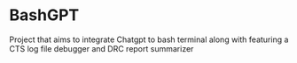 # BashGPT

Project that aims to integrate Chatgpt to bash terminal along with featuring a CTS log file debugger and DRC report summarizer
